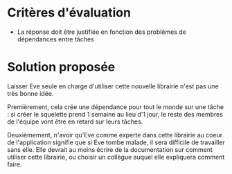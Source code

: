 # Critères d'évaluation

- La réponse doit être justifiée en fonction des problèmes de dépendances entre tâches


# Solution proposée

Laisser Eve seule en charge d'utiliser cette nouvelle librairie n'est pas une très bonne idée.

Premièrement, cela crée une dépendance pour tout le monde sur une tâche : si créer le squelette prend 1 semaine au lieu d'1 jour,
le reste des membres de l'équipe vont être en retard sur leurs tâches.

Deuxièmement, n'avoir qu'Eve comme experte dans cette librairie au coeur de l'application signifie que si Eve tombe malade, il sera difficile de travailler sans elle.
Elle devrait au moins écrire de la documentation sur comment utiliser cette librairie, ou choisir un collègue auquel elle expliquera comment faire.
